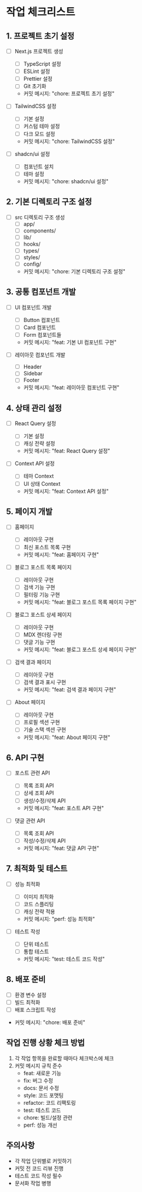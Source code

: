# 작업 체크리스트

## 1. 프로젝트 초기 설정
- [ ] Next.js 프로젝트 생성
  - [ ] TypeScript 설정
  - [ ] ESLint 설정
  - [ ] Prettier 설정
  - [ ] Git 초기화
  - 커밋 메시지: "chore: 프로젝트 초기 설정"

- [ ] TailwindCSS 설정
  - [ ] 기본 설정
  - [ ] 커스텀 테마 설정
  - [ ] 다크 모드 설정
  - 커밋 메시지: "chore: TailwindCSS 설정"

- [ ] shadcn/ui 설정
  - [ ] 컴포넌트 설치
  - [ ] 테마 설정
  - 커밋 메시지: "chore: shadcn/ui 설정"

## 2. 기본 디렉토리 구조 설정
- [ ] src 디렉토리 구조 생성
  - [ ] app/
  - [ ] components/
  - [ ] lib/
  - [ ] hooks/
  - [ ] types/
  - [ ] styles/
  - [ ] config/
  - 커밋 메시지: "chore: 기본 디렉토리 구조 설정"

## 3. 공통 컴포넌트 개발
- [ ] UI 컴포넌트 개발
  - [ ] Button 컴포넌트
  - [ ] Card 컴포넌트
  - [ ] Form 컴포넌트들
  - 커밋 메시지: "feat: 기본 UI 컴포넌트 구현"

- [ ] 레이아웃 컴포넌트 개발
  - [ ] Header
  - [ ] Sidebar
  - [ ] Footer
  - 커밋 메시지: "feat: 레이아웃 컴포넌트 구현"

## 4. 상태 관리 설정
- [ ] React Query 설정
  - [ ] 기본 설정
  - [ ] 캐싱 전략 설정
  - 커밋 메시지: "feat: React Query 설정"

- [ ] Context API 설정
  - [ ] 테마 Context
  - [ ] UI 상태 Context
  - 커밋 메시지: "feat: Context API 설정"

## 5. 페이지 개발
- [ ] 홈페이지
  - [ ] 레이아웃 구현
  - [ ] 최신 포스트 목록 구현
  - 커밋 메시지: "feat: 홈페이지 구현"

- [ ] 블로그 포스트 목록 페이지
  - [ ] 레이아웃 구현
  - [ ] 검색 기능 구현
  - [ ] 필터링 기능 구현
  - 커밋 메시지: "feat: 블로그 포스트 목록 페이지 구현"

- [ ] 블로그 포스트 상세 페이지
  - [ ] 레이아웃 구현
  - [ ] MDX 렌더링 구현
  - [ ] 댓글 기능 구현
  - 커밋 메시지: "feat: 블로그 포스트 상세 페이지 구현"

- [ ] 검색 결과 페이지
  - [ ] 레이아웃 구현
  - [ ] 검색 결과 표시 구현
  - 커밋 메시지: "feat: 검색 결과 페이지 구현"

- [ ] About 페이지
  - [ ] 레이아웃 구현
  - [ ] 프로필 섹션 구현
  - [ ] 기술 스택 섹션 구현
  - 커밋 메시지: "feat: About 페이지 구현"

## 6. API 구현
- [ ] 포스트 관련 API
  - [ ] 목록 조회 API
  - [ ] 상세 조회 API
  - [ ] 생성/수정/삭제 API
  - 커밋 메시지: "feat: 포스트 API 구현"

- [ ] 댓글 관련 API
  - [ ] 목록 조회 API
  - [ ] 작성/수정/삭제 API
  - 커밋 메시지: "feat: 댓글 API 구현"

## 7. 최적화 및 테스트
- [ ] 성능 최적화
  - [ ] 이미지 최적화
  - [ ] 코드 스플리팅
  - [ ] 캐싱 전략 적용
  - 커밋 메시지: "perf: 성능 최적화"

- [ ] 테스트 작성
  - [ ] 단위 테스트
  - [ ] 통합 테스트
  - 커밋 메시지: "test: 테스트 코드 작성"

## 8. 배포 준비
- [ ] 환경 변수 설정
- [ ] 빌드 최적화
- [ ] 배포 스크립트 작성
- 커밋 메시지: "chore: 배포 준비"

## 작업 진행 상황 체크 방법
1. 각 작업 항목을 완료할 때마다 체크박스에 체크
2. 커밋 메시지 규칙 준수
   - feat: 새로운 기능
   - fix: 버그 수정
   - docs: 문서 수정
   - style: 코드 포맷팅
   - refactor: 코드 리팩토링
   - test: 테스트 코드
   - chore: 빌드/설정 관련
   - perf: 성능 개선

## 주의사항
- 각 작업 단위별로 커밋하기
- 커밋 전 코드 리뷰 진행
- 테스트 코드 작성 필수
- 문서화 작업 병행 
